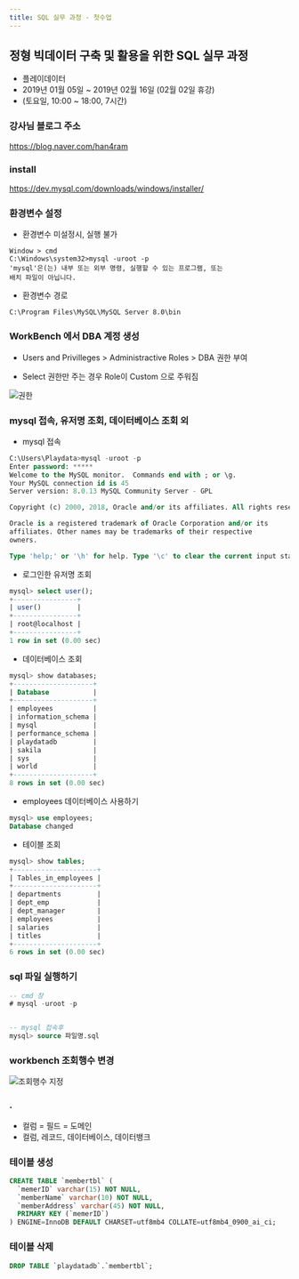 ```yaml
---
title: SQL 실무 과정 - 첫수업
---
```


## 정형 빅데이터 구축 및 활용을 위한 SQL 실무 과정

- 플레이데이터
- 2019년 01월 05일 ~ 2019년 02월 16일 (02월 02일 휴강)
- (토요일, 10:00 ~ 18:00, 7시간)


### 강사님 블로그 주소
https://blog.naver.com/han4ram


### install
https://dev.mysql.com/downloads/windows/installer/


### 환경변수 설정
- 환경변수 미설정시, 실행 불가
```
Window > cmd
C:\Windows\system32>mysql -uroot -p
'mysql'은(는) 내부 또는 외부 명령, 실행할 수 있는 프로그램, 또는
배치 파일이 아닙니다.
```

- 환경변수 경로
```
C:\Program Files\MySQL\MySQL Server 8.0\bin
```


### WorkBench 에서 DBA 계정 생성
- Users and Privilleges > Administractive Roles > DBA 권한 부여

- Select 권한만 주는 경우
  Role이 Custom 으로 주워짐

![권한](https://kimhaegyeong.github.io/_img/2019-01-05-workbench-user-and-privileges.PNG)



### mysql 접속, 유저명 조회, 데이터베이스 조회 외

* mysql 접속

```sql
C:\Users\Playdata>mysql -uroot -p
Enter password: *****
Welcome to the MySQL monitor.  Commands end with ; or \g.
Your MySQL connection id is 45
Server version: 8.0.13 MySQL Community Server - GPL

Copyright (c) 2000, 2018, Oracle and/or its affiliates. All rights reserved.

Oracle is a registered trademark of Oracle Corporation and/or its
affiliates. Other names may be trademarks of their respective
owners.

Type 'help;' or '\h' for help. Type '\c' to clear the current input statement.
```


* 로그인한 유저명 조회
```sql
mysql> select user();
+----------------+
| user()         |
+----------------+
| root@localhost |
+----------------+
1 row in set (0.00 sec)
```


* 데이터베이스 조회
```sql
mysql> show databases;
+--------------------+
| Database           |
+--------------------+
| employees          |
| information_schema |
| mysql              |
| performance_schema |
| playdatadb         |
| sakila             |
| sys                |
| world              |
+--------------------+
8 rows in set (0.00 sec)

```


* employees 데이터베이스 사용하기
```sql
mysql> use employees;
Database changed
```


* 테이블 조회
```sql
mysql> show tables;
+---------------------+
| Tables_in_employees |
+---------------------+
| departments         |
| dept_emp            |
| dept_manager        |
| employees           |
| salaries            |
| titles              |
+---------------------+
6 rows in set (0.00 sec)
```


### sql 파일 실행하기
```sql
-- cmd 창
# mysql -uroot -p


-- mysql 접속후
mysql> source 파일명.sql
```


### workbench 조회행수 변경
![조회행수 지정](https://kimhaegyeong.github.io/_img/2019-01-05-workbench-limit-row.png)



### .
* 컬럼 = 필드 = 도메인
* 컬럼, 레코드, 데이터베이스, 데이터뱅크



### 테이블 생성
```sql
CREATE TABLE `membertbl` (
  `memerID` varchar(15) NOT NULL,
  `memberName` varchar(10) NOT NULL,
  `memberAddress` varchar(45) NOT NULL,
  PRIMARY KEY (`memerID`)
) ENGINE=InnoDB DEFAULT CHARSET=utf8mb4 COLLATE=utf8mb4_0900_ai_ci;
```


### 테이블 삭제
```sql
DROP TABLE `playdatadb`.`membertbl`;
```